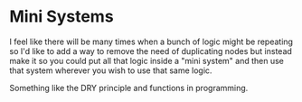 # Mini Systems

I feel like there will be many times when a bunch of logic might be repeating so I'd like to add a way to remove the need of duplicating nodes but instead make it so you could put all that logic inside a "mini system" and then use that system wherever you wish to use that same logic.

Something like the DRY principle and functions in programming.
